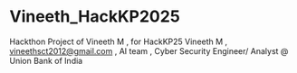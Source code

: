 # Vineeth_HackKP2025
Hackthon Project of Vineeth M , for HackKP25
Vineeth M , vineethsct2012@gmail.com , AI team , Cyber Security Engineer/ Analyst @ Union Bank of India
